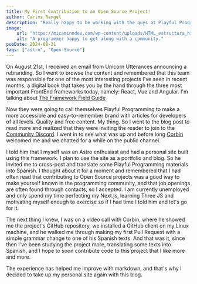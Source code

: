 ```yaml
---
title: My First Contribution to an Open Source Project!
author: Carlos Rangel
description: "Really happy to be working with the guys at Playful Programming!"
image:
    url: "https://micaminodev.com/wp-content/uploads/HTML_estructura_hipertexto.jpg"
    alt: "A programmer happy to get along with a community."
pubDate: 2024-08-31
tags: ["astro", "Open-Source"]
---
```

On August 21st, I received an email from Unicorn Utterances announcing a rebranding. So I went to browse the content and remembered that this team was responsible for one of the most interesting projects I've seen in recent months, a digital book that takes you by the hand through the three most important FrontEnd frameworks today, namely: React, Vue and Angular. I'm talking about [The Framework Field Guide](https://playfulprogramming.com/collections/framework-field-guide)

Now they were going to call themselves Playful Programming to make a more accessible and easy-to-remember brand with articles for developers of all levels. Quality and free content. My thing. So I went to the blog post to read more and realized that they were inviting the reader to join to the [Community Discord](https://discord.com/invite/FMcvc6T). I went in to see what was up and before long [Corbin](https://playfulprogramming.com/people/crutchcorn) welcomed me and we chatted for a while on the public channel.

I told him that I myself was an Astro enthusiast and had a personal site built using this framework. I plan to use the site as a portfolio and blog. So he invited me to cross-post and translate some Playful Programming materials into Spanish. I thought about it for a moment and remembered that I had often read that contributing to Open Source projects was a good way to make yourself known in the programming community, and that job openings are often found through contacts, so I accepted. I am currently unemployed and only spend my time perfecting my Next.js, learning Three JS and motivating myself enough to exercise so if I had time I told him and let's go for it.

The next thing I knew, I was on a video call with Corbin, where he showed me the project's GitHub repository, we installed a GitHub client on my Linux machine, and he walked me through making my first Pull Request with a simple grammar change to one of his Spanish texts. And that was it, since then I've been studying the project more, translating some texts into Spanish, and I hope to soon contribute code to this project that I like more and more.

The experience has helped me improve with markdown, and that's why I decided to take up my personal site again with this blog.